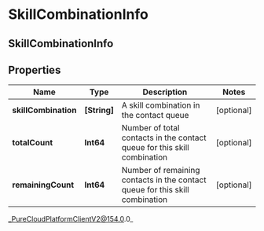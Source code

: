 # SkillCombinationInfo

## SkillCombinationInfo

## Properties

|Name | Type | Description | Notes|
|------------ | ------------- | ------------- | -------------|
| **skillCombination** | **[String]** | A skill combination in the contact queue | [optional] |
| **totalCount** | **Int64** | Number of total contacts in the contact queue for this skill combination | [optional] |
| **remainingCount** | **Int64** | Number of remaining contacts in the contact queue for this skill combination | [optional] |



_PureCloudPlatformClientV2@154.0.0_
